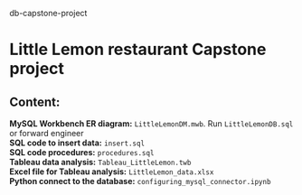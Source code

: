 db-capstone-project
# Little Lemon restaurant Capstone project  

## Content:  
**MySQL Workbench ER diagram:** `LittleLemonDM.mwb`. Run `LittleLemonDB.sql` or forward engineer   
**SQL code to insert data:**  `insert.sql`   
**SQL code procedures:**  `procedures.sql`   
**Tableau data analysis:** `Tableau_LittleLemon.twb`    
**Excel file for Tableau analysis:** `LittleLemon_data.xlsx`  
**Python connect to the database:** `configuring_mysql_connector.ipynb`    








